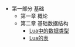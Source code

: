*	第一部分 基础
	*	第一章 概论
	*	第二章 基础数据结构
		*	[Lua中的数据类型](https://github.com/lichuang/Lua-Source-Internal/blob/master/doc/ch02-Lua%E4%B8%AD%E7%9A%84%E6%95%B0%E6%8D%AE%E7%B1%BB%E5%9E%8B.md)
		*	[Lua的表](https://github.com/lichuang/Lua-Source-Internal/blob/master/doc/ch02-Lua%E8%A1%A8.md)
		

